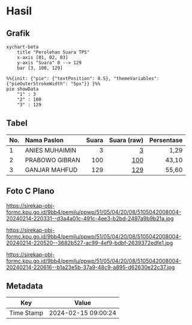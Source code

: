 # Hasil

## Grafik

```mermaid
xychart-beta
    title "Perolehan Suara TPS"
    x-axis [01, 02, 03]
    y-axis "Suara" 0 --> 129
    bar [3, 100, 129]
```

```mermaid
%%{init: {"pie": {"textPosition": 0.5}, "themeVariables": {"pieOuterStrokeWidth": "5px"}} }%%
pie showData
    "1" : 3
    "2" : 100
    "3" : 129
```

## Tabel

| No. | Nama Paslon    | Suara | Suara (raw) | Persentase |
|:--- |:-------------- | -----:| -----------:| ----------:|
| 1   | ANIES MUHAIMIN | 3     | [3][p-1]    | 1,29       |
| 2   | PRABOWO GIBRAN | 100   | [100][p-2]  | 43,10      |
| 3   | GANJAR MAHFUD  | 129   | [129][p-3]  | 55,60      |


[p-1]: https://github.com/gigit-pemilu/pemilu-2024-51-bali/blob/main/pilpres/hitung-suara/sub/51-bali/sub/05-klungkung/sub/04-dawan/sub/2008-pesinggahan/sub/004-tps/sub/paslon-1.txt
[p-2]: https://github.com/gigit-pemilu/pemilu-2024-51-bali/blob/main/pilpres/hitung-suara/sub/51-bali/sub/05-klungkung/sub/04-dawan/sub/2008-pesinggahan/sub/004-tps/sub/paslon-2.txt
[p-3]: https://github.com/gigit-pemilu/pemilu-2024-51-bali/blob/main/pilpres/hitung-suara/sub/51-bali/sub/05-klungkung/sub/04-dawan/sub/2008-pesinggahan/sub/004-tps/sub/paslon-3.txt

## Foto C Plano

https://sirekap-obj-formc.kpu.go.id/9bb4/pemilu/ppwp/51/05/04/20/08/5105042008004-20240214-220331--d3a4a01c-491c-4ee3-b2bd-2497a9b9b21a.jpg

https://sirekap-obj-formc.kpu.go.id/9bb4/pemilu/ppwp/51/05/04/20/08/5105042008004-20240214-220520--3682b527-ac99-4ef9-bdbf-2639372edfe1.jpg

https://sirekap-obj-formc.kpu.go.id/9bb4/pemilu/ppwp/51/05/04/20/08/5105042008004-20240214-220616--b1a23e5b-37a9-48c9-a895-d62630e22c37.jpg


## Metadata

| Key        | Value               |
| ---------- | ------------------- |
| Time Stamp | 2024-02-15 09:00:24 |



